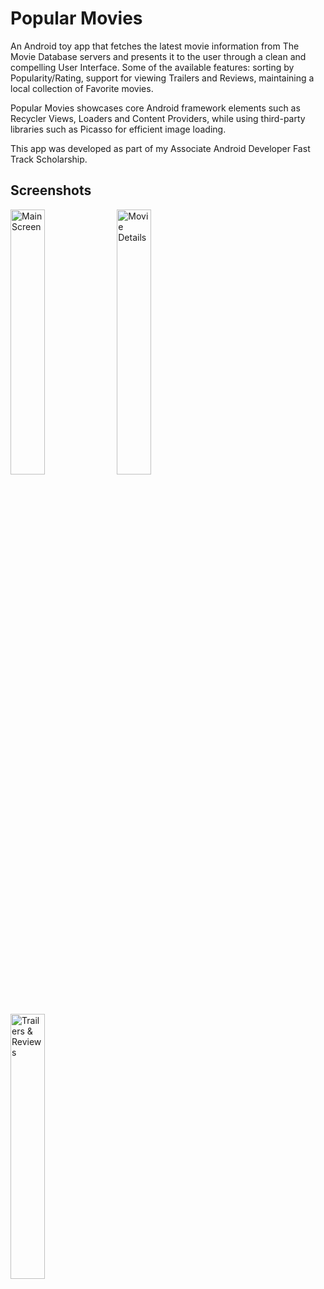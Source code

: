 # Popular Movies
An Android toy app that fetches the latest movie information from The Movie Database servers and presents it to the user through a clean and compelling User Interface. Some of the available features: sorting by Popularity/Rating, support for viewing Trailers and Reviews, maintaining a local collection of Favorite movies.

Popular Movies showcases core Android framework elements such as Recycler Views, Loaders and Content Providers, while using third-party libraries such as Picasso for efficient image loading.

This app was developed as part of my Associate Android Developer Fast Track Scholarship.

## Screenshots
<img src="../assets/screenshots/screenshot_1.png?raw=true" title="Main Screen" width="33%"> <img src="../assets/screenshots/screenshot_2.png?raw=true" title="Movie Details" width="33%"> <img src="../assets/screenshots/screenshot_3.png?raw=true" title="Trailers & Reviews" width="33%">
